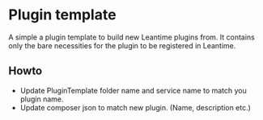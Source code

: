 # Plugin template

A simple a plugin template to build new Leantime plugins from.
It contains only the bare necessities for the plugin to be registered in
Leantime.

## Howto

- Update PluginTemplate folder name and service name to match you plugin name.
- Update composer json to match new plugin. (Name, description etc.)
